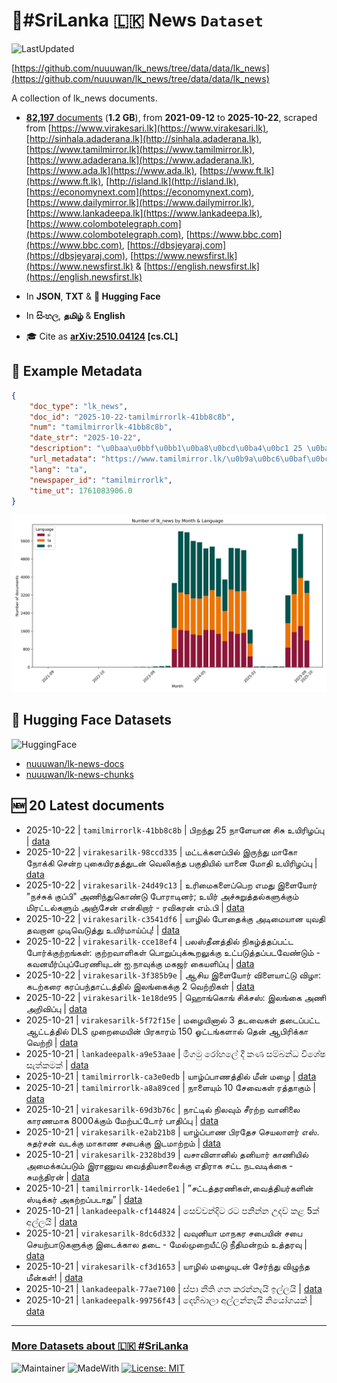 # 📄#SriLanka 🇱🇰 News `Dataset`

![LastUpdated](https://img.shields.io/badge/last_updated-2025--10--22_04:15:50-green)

[https://github.com/nuuuwan/lk_news/tree/data/data/lk_news](https://github.com/nuuuwan/lk_news/tree/data/data/lk_news)

A collection of lk_news documents.

- [**82,197** documents](https://github.com/nuuuwan/lk_news/tree/data/data/lk_news) (**1.2 GB**), from **2021-09-12** to **2025-10-22**, scraped from [https://www.virakesari.lk](https://www.virakesari.lk), [http://sinhala.adaderana.lk](http://sinhala.adaderana.lk), [https://www.tamilmirror.lk](https://www.tamilmirror.lk), [https://www.adaderana.lk](https://www.adaderana.lk), [https://www.ada.lk](https://www.ada.lk), [https://www.ft.lk](https://www.ft.lk), [http://island.lk](http://island.lk), [https://economynext.com](https://economynext.com), [https://www.dailymirror.lk](https://www.dailymirror.lk), [https://www.lankadeepa.lk](https://www.lankadeepa.lk), [https://www.colombotelegraph.com](https://www.colombotelegraph.com), [https://www.bbc.com](https://www.bbc.com), [https://dbsjeyaraj.com](https://dbsjeyaraj.com), [https://www.newsfirst.lk](https://www.newsfirst.lk) & [https://english.newsfirst.lk](https://english.newsfirst.lk)

- In **JSON**, **TXT** & **🤗 Hugging Face**

- In **සිංහල**, **தமிழ்** & **English**

- 🎓 Cite as **[arXiv:2510.04124](https://arxiv.org/abs/2510.04124) [cs.CL]**

## 📝 Example Metadata

```json
{
    "doc_type": "lk_news",
    "doc_id": "2025-10-22-tamilmirrorlk-41bb8c8b",
    "num": "tamilmirrorlk-41bb8c8b",
    "date_str": "2025-10-22",
    "description": "\u0baa\u0bbf\u0bb1\u0ba8\u0bcd\u0ba4\u0bc1 25 \u0ba8\u0bbe\u0bb3\u0bc7\u0baf\u0bbe\u0ba9 \u0b9a\u0bbf\u0b9a\u0bc1 \u0b89\u0baf\u0bbf\u0bb0\u0bbf\u0bb4\u0baa\u0bcd\u0baa\u0bc1",
    "url_metadata": "https://www.tamilmirror.lk/\u0b9a\u0bc6\u0baf\u0bcd\u0ba4\u0bbf\u0b95\u0bb3\u0bcd/\u0baa\u0bbf\u0bb1\u0ba8\u0bcd\u0ba4\u0bc1-25-\u0ba8\u0bbe\u0bb3\u0bc7\u0baf\u0bbe\u0ba9-\u0b9a\u0bbf\u0b9a\u0bc1-\u0b89\u0baf\u0bbf\u0bb0\u0bbf\u0bb4\u0baa\u0bcd\u0baa\u0bc1/175-366633",
    "lang": "ta",
    "newspaper_id": "tamilmirrorlk",
    "time_ut": 1761083906.0
}
```

![Chart](https://raw.githubusercontent.com/nuuuwan/lk_news/refs/heads/data/data/lk_news/docs_by_month_and_lang.png)

## 🤗 Hugging Face Datasets

![HuggingFace](https://img.shields.io/badge/-HuggingFace-FDEE21?style=for-the-badge&logo=HuggingFace)

- [nuuuwan/lk-news-docs](https://huggingface.co/datasets/nuuuwan/lk-news-docs)
- [nuuuwan/lk-news-chunks](https://huggingface.co/datasets/nuuuwan/lk-news-chunks)

## 🆕 20 Latest documents

- 2025-10-22 | `tamilmirrorlk-41bb8c8b` | பிறந்து 25 நாளேயான சிசு உயிரிழப்பு | [data](https://github.com/nuuuwan/lk_news/tree/data/data/lk_news/2020s/2025/2025-10-22-tamilmirrorlk-41bb8c8b)
- 2025-10-22 | `virakesarilk-98ccd335` | மட்டக்களப்பில் இருந்து மாகோ நோக்கி சென்ற புகையிரதத்துடன் வெலிகந்த பகுதியில் யானை மோதி உயிரிழப்பு | [data](https://github.com/nuuuwan/lk_news/tree/data/data/lk_news/2020s/2025/2025-10-22-virakesarilk-98ccd335)
- 2025-10-22 | `virakesarilk-24d49c13` | உரிமைகளைப்பெற எமது இளையோர் "நச்சுக் குப்பி" அணிந்துகொண்டு போராடினர்; உயிர் அச்சுறுத்தல்களுக்கும் மிரட்டல்களும் அஞ்சேன் என்கிறார் - ரவிகரன் எம்.பி | [data](https://github.com/nuuuwan/lk_news/tree/data/data/lk_news/2020s/2025/2025-10-22-virakesarilk-24d49c13)
- 2025-10-22 | `virakesarilk-c3541df6` | யாழில் போதைக்கு அடிமையான யுவதி தவறான முடிவெடுத்து உயிர்மாய்ப்பு! | [data](https://github.com/nuuuwan/lk_news/tree/data/data/lk_news/2020s/2025/2025-10-22-virakesarilk-c3541df6)
- 2025-10-22 | `virakesarilk-cce18ef4` | பலஸ்தீனத்தில் நிகழ்த்தப்பட்ட போர்க்குற்றங்கள்: குற்றவாளிகள் பொறுப்புக்கூறலுக்கு உட்படுத்தப்படவேண்டும் - கவனயீர்ப்புப்பேரணியுடன் ஐ.நாவுக்கு மகஜர் கையளிப்பு | [data](https://github.com/nuuuwan/lk_news/tree/data/data/lk_news/2020s/2025/2025-10-22-virakesarilk-cce18ef4)
- 2025-10-22 | `virakesarilk-3f385b9e` | ஆசிய இளையோர் விளையாட்டு விழா: கடற்கரை கரப்பந்தாட்டத்தில் இலங்கைக்கு 2 வெற்றிகள் | [data](https://github.com/nuuuwan/lk_news/tree/data/data/lk_news/2020s/2025/2025-10-22-virakesarilk-3f385b9e)
- 2025-10-22 | `virakesarilk-1e18de95` | ஹொங்கொங் சிக்சஸ்: இலங்கை அணி அறிவிப்பு | [data](https://github.com/nuuuwan/lk_news/tree/data/data/lk_news/2020s/2025/2025-10-22-virakesarilk-1e18de95)
- 2025-10-21 | `virakesarilk-5f72f15e` | மழையினால் 3 தடவைகள் தடைப்பட்ட ஆட்டத்தில் DLS முறைமையின் பிரகாரம் 150 ஓட்டங்களால் தென் ஆபிரிக்கா வெற்றி | [data](https://github.com/nuuuwan/lk_news/tree/data/data/lk_news/2020s/2025/2025-10-21-virakesarilk-5f72f15e)
- 2025-10-21 | `lankadeepalk-a9e53aae` | මීගමු රෝහලේ දී කණ සම්බන්ධ විශේෂ සැත්කමක් | [data](https://github.com/nuuuwan/lk_news/tree/data/data/lk_news/2020s/2025/2025-10-21-lankadeepalk-a9e53aae)
- 2025-10-21 | `tamilmirrorlk-ca3e0edb` | யாழ்ப்பாணத்தில் மீன் மழை | [data](https://github.com/nuuuwan/lk_news/tree/data/data/lk_news/2020s/2025/2025-10-21-tamilmirrorlk-ca3e0edb)
- 2025-10-21 | `tamilmirrorlk-a8a89ced` | நாளையும் 10 சேவைகள் ரத்தாகும் | [data](https://github.com/nuuuwan/lk_news/tree/data/data/lk_news/2020s/2025/2025-10-21-tamilmirrorlk-a8a89ced)
- 2025-10-21 | `virakesarilk-69d3b76c` | நாட்டில் நிலவும் சீரற்ற வானிலை காரணமாக 8000க்கும் மேற்பட்டோர் பாதிப்பு | [data](https://github.com/nuuuwan/lk_news/tree/data/data/lk_news/2020s/2025/2025-10-21-virakesarilk-69d3b76c)
- 2025-10-21 | `virakesarilk-e2ab21b8` | யாழ்ப்பாண பிரதேச செயலாளர் எஸ். சுதர்சன் வடக்கு மாகாண சபைக்கு இடமாற்றம் | [data](https://github.com/nuuuwan/lk_news/tree/data/data/lk_news/2020s/2025/2025-10-21-virakesarilk-e2ab21b8)
- 2025-10-21 | `virakesarilk-2328bd39` | வசாவிளானில் தனியார் காணியில் அமைக்கப்படும் இராணுவ வைத்தியசாலைக்கு எதிராக சட்ட நடவடிக்கை - சுமந்திரன் | [data](https://github.com/nuuuwan/lk_news/tree/data/data/lk_news/2020s/2025/2025-10-21-virakesarilk-2328bd39)
- 2025-10-21 | `tamilmirrorlk-14ede6e1` | ”சட்டத்தரணிகள்,வைத்தியர்களின் ஸ்டிக்கர் அகற்றப்படாது” | [data](https://github.com/nuuuwan/lk_news/tree/data/data/lk_news/2020s/2025/2025-10-21-tamilmirrorlk-14ede6e1)
- 2025-10-21 | `lankadeepalk-cf144824` | සෙව්වන්දිට රට පනින්න උදව් කළ 5ක් අල්ලයි | [data](https://github.com/nuuuwan/lk_news/tree/data/data/lk_news/2020s/2025/2025-10-21-lankadeepalk-cf144824)
- 2025-10-21 | `virakesarilk-8dc6d332` | வவுனியா மாநகர சபையின் சபை செயற்பாடுகளுக்கு இடைக்கால தடை - மேல்முறையீட்டு நீதிமன்றம் உத்தரவு | [data](https://github.com/nuuuwan/lk_news/tree/data/data/lk_news/2020s/2025/2025-10-21-virakesarilk-8dc6d332)
- 2025-10-21 | `virakesarilk-cf3d1653` | யாழில் மழையுடன் சேர்ந்து விழுந்த மீன்கள்! | [data](https://github.com/nuuuwan/lk_news/tree/data/data/lk_news/2020s/2025/2025-10-21-virakesarilk-cf3d1653)
- 2025-10-21 | `lankadeepalk-77ae7100` | ස්පා නීති ගත කරන්නැයි ඉල්ලයි | [data](https://github.com/nuuuwan/lk_news/tree/data/data/lk_news/2020s/2025/2025-10-21-lankadeepalk-77ae7100)
- 2025-10-21 | `lankadeepalk-99756f43` | දෙහිබාලා අල්ලන්නැයි නියෝගයක් | [data](https://github.com/nuuuwan/lk_news/tree/data/data/lk_news/2020s/2025/2025-10-21-lankadeepalk-99756f43)

---

### [More Datasets about 🇱🇰 #SriLanka](https://github.com/nuuuwan/lk_datasets)

![Maintainer](https://img.shields.io/badge/maintainer-nuuuwan-red)
![MadeWith](https://img.shields.io/badge/made_with-python-blue)
[![License: MIT](https://img.shields.io/badge/License-MIT-yellow.svg)](https://opensource.org/licenses/MIT)
